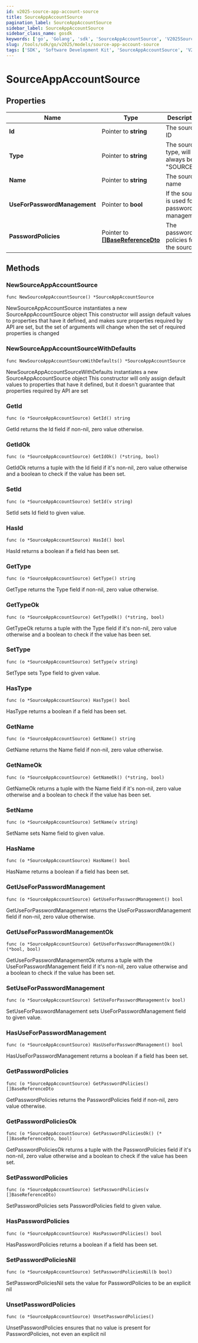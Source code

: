 ```yaml
---
id: v2025-source-app-account-source
title: SourceAppAccountSource
pagination_label: SourceAppAccountSource
sidebar_label: SourceAppAccountSource
sidebar_class_name: gosdk
keywords: ['go', 'Golang', 'sdk', 'SourceAppAccountSource', 'V2025SourceAppAccountSource'] 
slug: /tools/sdk/go/v2025/models/source-app-account-source
tags: ['SDK', 'Software Development Kit', 'SourceAppAccountSource', 'V2025SourceAppAccountSource']
---
```


# SourceAppAccountSource

## Properties

Name | Type | Description | Notes
------------ | ------------- | ------------- | -------------
**Id** | Pointer to **string** | The source ID | [optional] 
**Type** | Pointer to **string** | The source type, will always be \"SOURCE\" | [optional] 
**Name** | Pointer to **string** | The source name | [optional] 
**UseForPasswordManagement** | Pointer to **bool** | If the source is used for password management | [optional] [default to false]
**PasswordPolicies** | Pointer to [**[]BaseReferenceDto**](base-reference-dto) | The password policies for the source | [optional] 

## Methods

### NewSourceAppAccountSource

`func NewSourceAppAccountSource() *SourceAppAccountSource`

NewSourceAppAccountSource instantiates a new SourceAppAccountSource object
This constructor will assign default values to properties that have it defined,
and makes sure properties required by API are set, but the set of arguments
will change when the set of required properties is changed

### NewSourceAppAccountSourceWithDefaults

`func NewSourceAppAccountSourceWithDefaults() *SourceAppAccountSource`

NewSourceAppAccountSourceWithDefaults instantiates a new SourceAppAccountSource object
This constructor will only assign default values to properties that have it defined,
but it doesn't guarantee that properties required by API are set

### GetId

`func (o *SourceAppAccountSource) GetId() string`

GetId returns the Id field if non-nil, zero value otherwise.

### GetIdOk

`func (o *SourceAppAccountSource) GetIdOk() (*string, bool)`

GetIdOk returns a tuple with the Id field if it's non-nil, zero value otherwise
and a boolean to check if the value has been set.

### SetId

`func (o *SourceAppAccountSource) SetId(v string)`

SetId sets Id field to given value.

### HasId

`func (o *SourceAppAccountSource) HasId() bool`

HasId returns a boolean if a field has been set.

### GetType

`func (o *SourceAppAccountSource) GetType() string`

GetType returns the Type field if non-nil, zero value otherwise.

### GetTypeOk

`func (o *SourceAppAccountSource) GetTypeOk() (*string, bool)`

GetTypeOk returns a tuple with the Type field if it's non-nil, zero value otherwise
and a boolean to check if the value has been set.

### SetType

`func (o *SourceAppAccountSource) SetType(v string)`

SetType sets Type field to given value.

### HasType

`func (o *SourceAppAccountSource) HasType() bool`

HasType returns a boolean if a field has been set.

### GetName

`func (o *SourceAppAccountSource) GetName() string`

GetName returns the Name field if non-nil, zero value otherwise.

### GetNameOk

`func (o *SourceAppAccountSource) GetNameOk() (*string, bool)`

GetNameOk returns a tuple with the Name field if it's non-nil, zero value otherwise
and a boolean to check if the value has been set.

### SetName

`func (o *SourceAppAccountSource) SetName(v string)`

SetName sets Name field to given value.

### HasName

`func (o *SourceAppAccountSource) HasName() bool`

HasName returns a boolean if a field has been set.

### GetUseForPasswordManagement

`func (o *SourceAppAccountSource) GetUseForPasswordManagement() bool`

GetUseForPasswordManagement returns the UseForPasswordManagement field if non-nil, zero value otherwise.

### GetUseForPasswordManagementOk

`func (o *SourceAppAccountSource) GetUseForPasswordManagementOk() (*bool, bool)`

GetUseForPasswordManagementOk returns a tuple with the UseForPasswordManagement field if it's non-nil, zero value otherwise
and a boolean to check if the value has been set.

### SetUseForPasswordManagement

`func (o *SourceAppAccountSource) SetUseForPasswordManagement(v bool)`

SetUseForPasswordManagement sets UseForPasswordManagement field to given value.

### HasUseForPasswordManagement

`func (o *SourceAppAccountSource) HasUseForPasswordManagement() bool`

HasUseForPasswordManagement returns a boolean if a field has been set.

### GetPasswordPolicies

`func (o *SourceAppAccountSource) GetPasswordPolicies() []BaseReferenceDto`

GetPasswordPolicies returns the PasswordPolicies field if non-nil, zero value otherwise.

### GetPasswordPoliciesOk

`func (o *SourceAppAccountSource) GetPasswordPoliciesOk() (*[]BaseReferenceDto, bool)`

GetPasswordPoliciesOk returns a tuple with the PasswordPolicies field if it's non-nil, zero value otherwise
and a boolean to check if the value has been set.

### SetPasswordPolicies

`func (o *SourceAppAccountSource) SetPasswordPolicies(v []BaseReferenceDto)`

SetPasswordPolicies sets PasswordPolicies field to given value.

### HasPasswordPolicies

`func (o *SourceAppAccountSource) HasPasswordPolicies() bool`

HasPasswordPolicies returns a boolean if a field has been set.

### SetPasswordPoliciesNil

`func (o *SourceAppAccountSource) SetPasswordPoliciesNil(b bool)`

 SetPasswordPoliciesNil sets the value for PasswordPolicies to be an explicit nil

### UnsetPasswordPolicies
`func (o *SourceAppAccountSource) UnsetPasswordPolicies()`

UnsetPasswordPolicies ensures that no value is present for PasswordPolicies, not even an explicit nil

